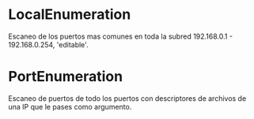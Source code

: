 # LocalEnumeration

Escaneo de los puertos mas comunes  en toda la subred 192.168.0.1 - 192.168.0.254, 'editable'.

# PortEnumeration

Escaneo de puertos de todo los puertos con descriptores de archivos de una IP que le pases como argumento.
